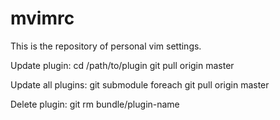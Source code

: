 mvimrc
======

This is the repository of personal vim settings.

Update plugin:
cd /path/to/plugin
git pull origin master

Update all plugins:
git submodule foreach git pull origin master

Delete plugin:
git rm bundle/plugin-name
